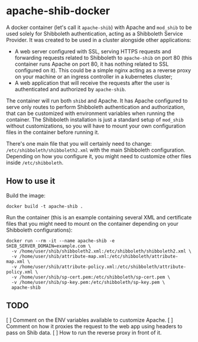 # apache-shib-docker

A docker container (let's call it `apache-shib`) with Apache and `mod_shib` to be used solely for Shibboleth authentication, acting as a Shibboleth Service Provider. It was created to be used in a cluster alongside other applications:

* A web server configured with SSL, serving HTTPS requests and forwarding requests related to Shibboleth to `apache-shib` on port 80 (this container runs Apache on port 80, it has nothing related to SSL configured on it). This could be a simple nginx acting as a reverse proxy on your machine or an ingress controller in a kubernetes cluster;
* A web application that will receive the requests after the user is authenticated and authorized by `apache-shib`.

The container will run both `shibd` and Apache. It has Apache configured to serve only routes to perform Shibboleth authentication and authorization, that can be customized with environment variables when running the container. The Shibboleth installation is just a standard setup of `mod_shib` without customizations, so you will have to mount your own configuration files in the container before running it.

There's one main file that you will certainly need to change: `/etc/shibboleth/shibboleth2.xml` with the main Shibboleth configuration. Depending on how you configure it, you might need to customize other files inside `/etc/shibboleth`.


## How to use it

Build the image:

```
docker build -t apache-shib .
```

Run the container (this is an example containing several XML and certificate files that you might need to mount on the container depending on your Shibboleth configurations):

```
docker run --rm -it --name apache-shib -e SHIB_SERVER_DOMAIN=example.com \
  -v /home/user/shib/shibboleth2.xml:/etc/shibboleth/shibboleth2.xml \
  -v /home/user/shib/attribute-map.xml:/etc/shibboleth/attribute-map.xml \
  -v /home/user/shib/attribute-policy.xml:/etc/shibboleth/attribute-policy.xml \
  -v /home/user/shib/sp-cert.pem:/etc/shibboleth/sp-cert.pem \
  -v /home/user/shib/sp-key.pem:/etc/shibboleth/sp-key.pem \
  apache-shib
```

## TODO

[ ] Comment on the ENV variables available to customize Apache.
[ ] Comment on how it proxies the request to the web app using headers to pass on Shib data.
[ ] How to run the reverse proxy in front of it.
